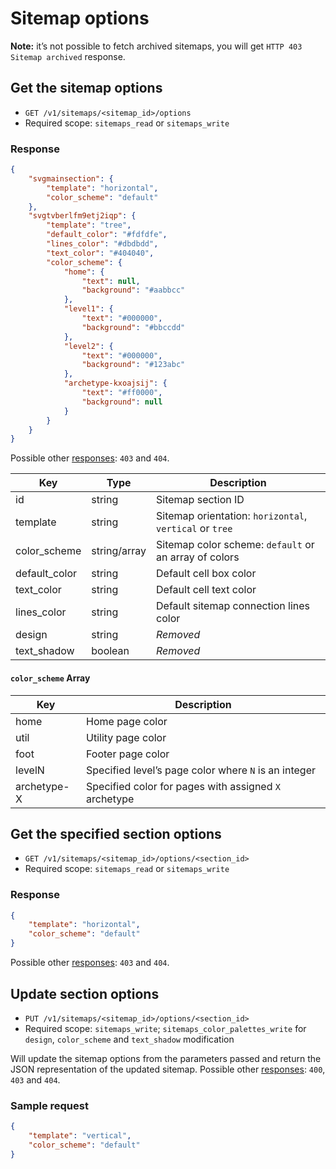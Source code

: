 # Sitemap options

**Note:** it’s not possible to fetch archived sitemaps, you will get `HTTP 403 Sitemap archived` response.

## Get the sitemap options

* `GET /v1/sitemaps/<sitemap_id>/options`
* Required scope: `sitemaps_read` or `sitemaps_write`

### Response
``` json
{
    "svgmainsection": {
        "template": "horizontal",
        "color_scheme": "default"
    },
    "svgtvberlfm9etj2iqp": {
        "template": "tree",
        "default_color": "#fdfdfe",
        "lines_color": "#dbdbdd",
        "text_color": "#404040",
        "color_scheme": {
            "home": {
                "text": null,
                "background": "#aabbcc"
            },
            "level1": {
                "text": "#000000",
                "background": "#bbccdd"
            },
            "level2": {
                "text": "#000000",
                "background": "#123abc"
            },
            "archetype-kxoajsij": {
                "text": "#ff0000",
                "background": null
            }
        }
    }
}
```

Possible other [responses](./../../sections/responses.md): `403` and `404`.

Key | Type | Description
--- | --- | ---
id | string | Sitemap section ID
template | string | Sitemap orientation: `horizontal`, `vertical` or `tree`
color_scheme | string/array | Sitemap color scheme: `default` or an array of colors
default_color | string | Default cell box color
text_color | string | Default cell text color
lines_color | string | Default sitemap connection lines color
design | string | *Removed*
text_shadow | boolean | *Removed*

#### `color_scheme` Array
Key | Description
--- | ---
home | Home page color
util | Utility page color
foot | Footer page color
levelN | Specified level’s page color where `N` is an integer
archetype-X | Specified color for pages with assigned `X` archetype

## Get the specified section options

* `GET /v1/sitemaps/<sitemap_id>/options/<section_id>`
* Required scope: `sitemaps_read` or `sitemaps_write`

### Response
``` json
{
    "template": "horizontal",
    "color_scheme": "default"
}
```

Possible other [responses](./../../sections/responses.md): `403` and `404`.

## Update section options

* `PUT /v1/sitemaps/<sitemap_id>/options/<section_id>`
* Required scope: `sitemaps_write`; `sitemaps_color_palettes_write` for `design`, `color_scheme` and `text_shadow` modification

Will update the sitemap options from the parameters passed and return the JSON representation of the updated sitemap. Possible other [responses](./../../sections/responses.md): `400`, `403` and `404`.

### Sample request
``` json
{
    "template": "vertical",
    "color_scheme": "default"
}
```